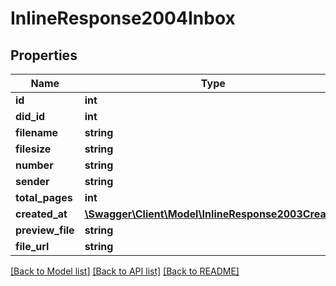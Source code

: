 # InlineResponse2004Inbox

## Properties
Name | Type | Description | Notes
------------ | ------------- | ------------- | -------------
**id** | **int** |  | [optional] 
**did_id** | **int** |  | [optional] 
**filename** | **string** |  | [optional] 
**filesize** | **string** |  | [optional] 
**number** | **string** |  | [optional] 
**sender** | **string** |  | [optional] 
**total_pages** | **int** |  | [optional] 
**created_at** | [**\Swagger\Client\Model\InlineResponse2003Created**](InlineResponse2003Created.md) |  | [optional] 
**preview_file** | **string** |  | [optional] 
**file_url** | **string** |  | [optional] 

[[Back to Model list]](../README.md#documentation-for-models) [[Back to API list]](../README.md#documentation-for-api-endpoints) [[Back to README]](../README.md)


